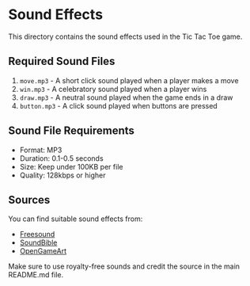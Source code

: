 # Sound Effects

This directory contains the sound effects used in the Tic Tac Toe game.

## Required Sound Files

1. `move.mp3` - A short click sound played when a player makes a move
2. `win.mp3` - A celebratory sound played when a player wins
3. `draw.mp3` - A neutral sound played when the game ends in a draw
4. `button.mp3` - A click sound played when buttons are pressed

## Sound File Requirements

- Format: MP3
- Duration: 0.1-0.5 seconds
- Size: Keep under 100KB per file
- Quality: 128kbps or higher

## Sources

You can find suitable sound effects from:
- [Freesound](https://freesound.org/)
- [SoundBible](https://soundbible.com/)
- [OpenGameArt](https://opengameart.org/)

Make sure to use royalty-free sounds and credit the source in the main README.md file. 